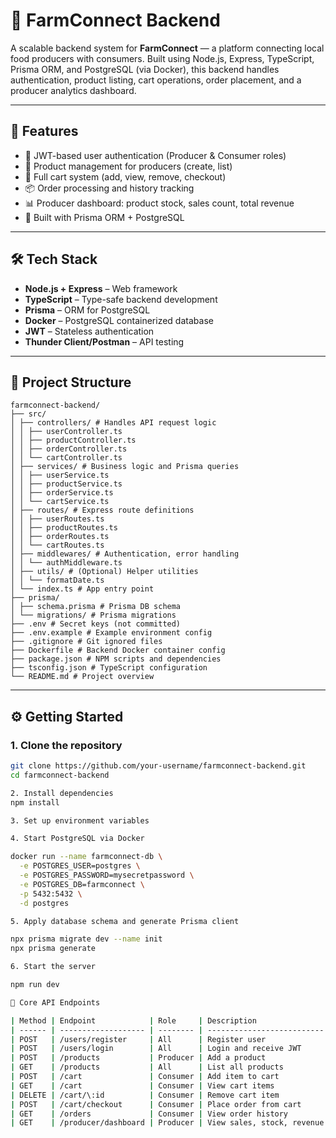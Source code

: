 # 🌾 FarmConnect Backend

A scalable backend system for **FarmConnect** — a platform connecting local food producers with consumers. Built using Node.js, Express, TypeScript, Prisma ORM, and PostgreSQL (via Docker), this backend handles authentication, product listing, cart operations, order placement, and a producer analytics dashboard.

---

## 🚀 Features

- 🔐 JWT-based user authentication (Producer & Consumer roles)
- 🍅 Product management for producers (create, list)
- 🛒 Full cart system (add, view, remove, checkout)
- 📦 Order processing and history tracking
- 📊 Producer dashboard: product stock, sales count, total revenue
- 🧠 Built with Prisma ORM + PostgreSQL

---

## 🛠️ Tech Stack

- **Node.js + Express** – Web framework
- **TypeScript** – Type-safe backend development
- **Prisma** – ORM for PostgreSQL
- **Docker** – PostgreSQL containerized database
- **JWT** – Stateless authentication
- **Thunder Client/Postman** – API testing

---

## 📁 Project Structure

```
farmconnect-backend/
├── src/
│ ├── controllers/ # Handles API request logic
│ │ ├── userController.ts
│ │ ├── productController.ts
│ │ ├── orderController.ts
│ │ └── cartController.ts
│ ├── services/ # Business logic and Prisma queries
│ │ ├── userService.ts
│ │ ├── productService.ts
│ │ ├── orderService.ts
│ │ └── cartService.ts
│ ├── routes/ # Express route definitions
│ │ ├── userRoutes.ts
│ │ ├── productRoutes.ts
│ │ ├── orderRoutes.ts
│ │ └── cartRoutes.ts
│ ├── middlewares/ # Authentication, error handling
│ │ └── authMiddleware.ts
│ ├── utils/ # (Optional) Helper utilities
│ │ └── formatDate.ts
│ └── index.ts # App entry point
├── prisma/
│ ├── schema.prisma # Prisma DB schema
│ └── migrations/ # Prisma migrations
├── .env # Secret keys (not committed)
├── .env.example # Example environment config
├── .gitignore # Git ignored files
├── Dockerfile # Backend Docker container config
├── package.json # NPM scripts and dependencies
├── tsconfig.json # TypeScript configuration
└── README.md # Project overview
```


---

## ⚙️ Getting Started

### 1. Clone the repository

```bash
git clone https://github.com/your-username/farmconnect-backend.git
cd farmconnect-backend

2. Install dependencies
npm install

3. Set up environment variables

4. Start PostgreSQL via Docker

docker run --name farmconnect-db \
  -e POSTGRES_USER=postgres \
  -e POSTGRES_PASSWORD=mysecretpassword \
  -e POSTGRES_DB=farmconnect \
  -p 5432:5432 \
  -d postgres

5. Apply database schema and generate Prisma client

npx prisma migrate dev --name init
npx prisma generate

6. Start the server

npm run dev

🔗 Core API Endpoints

| Method | Endpoint            | Role     | Description                |
| ------ | ------------------- | -------- | -------------------------- |
| POST   | /users/register     | All      | Register user              |
| POST   | /users/login        | All      | Login and receive JWT      |
| POST   | /products           | Producer | Add a product              |
| GET    | /products           | All      | List all products          |
| POST   | /cart               | Consumer | Add item to cart           |
| GET    | /cart               | Consumer | View cart items            |
| DELETE | /cart/\:id          | Consumer | Remove cart item           |
| POST   | /cart/checkout      | Consumer | Place order from cart      |
| GET    | /orders             | Consumer | View order history         |
| GET    | /producer/dashboard | Producer | View sales, stock, revenue |
